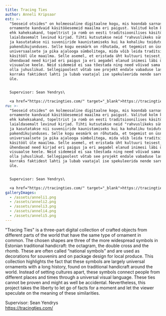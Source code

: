 ```yaml
---
title: Tracing Ties
author: Anneli Kripsaar
est: >-
  "Seoseid otsides" on kolmeosaline digitaalne kogu, mis koondab sarnaseid
  ornamente kandvaid käsitööesemeid maailma eri paigust. Valitud kolm kujundit
  ehk kaheksakand, topeltrist ja romb on eesti traditsioonilises käsitöös ühed
  laialdasemalt levinud kirjad. Tihti kutsutakse neid "rahvuslikeks sümboliteks"
  ja kasutatakse nii suveniiride kaunistamiseks kui ka kohaliku toidutoodangu
  pakendikujunduses. Selle kogu eesmärk on rõhutada, et tegemist on üsnagi
  universaalsete ja pika ajalooga sümbolitega, mida võib leida traditsioonilisel
  käsitööl üle maailma. Selle asemel, et eristada üht kultuuri teisest,
  ühendavad need kirjad eri paigus ja eri aegadel elanud inimesi läbi üldkehtiva
  visuaalse keele. Neid sidemeid ei saa tõestada ning need võivad sama hästi
  olla juhuslikud. Sellegipoolest võtab see projekt endale vabaduse lasta
  korraks faktidest lahti ja lubab vaatajal ise spekuleerida nende sarnasuste
  üle.


  Supervisor: Sean Yendrys\

  <a href="https://tracingties.com/" target="_blank">https://tracingties.com/</a>
ru: >-
  "Seoseid otsides" on kolmeosaline digitaalne kogu, mis koondab sarnaseid
  ornamente kandvaid käsitööesemeid maailma eri paigust. Valitud kolm kujundit
  ehk kaheksakand, topeltrist ja romb on eesti traditsioonilises käsitöös ühed
  laialdasemalt levinud kirjad. Tihti kutsutakse neid "rahvuslikeks sümboliteks"
  ja kasutatakse nii suveniiride kaunistamiseks kui ka kohaliku toidutoodangu
  pakendikujunduses. Selle kogu eesmärk on rõhutada, et tegemist on üsnagi
  universaalsete ja pika ajalooga sümbolitega, mida võib leida traditsioonilisel
  käsitööl üle maailma. Selle asemel, et eristada üht kultuuri teisest,
  ühendavad need kirjad eri paigus ja eri aegadel elanud inimesi läbi üldkehtiva
  visuaalse keele. Neid sidemeid ei saa tõestada ning need võivad sama hästi
  olla juhuslikud. Sellegipoolest võtab see projekt endale vabaduse lasta
  korraks faktidest lahti ja lubab vaatajal ise spekuleerida nende sarnasuste
  üle.


  Supervisor: Sean Yendrys\

  <a href="https://tracingties.com/" target="_blank">https://tracingties.com/</a>
galleryImages:
  - /assets/anneli1.png
  - /assets/anneli2.png
  - /assets/anneli3.png
  - /assets/anneli4.png
  - /assets/anneli5.png
---
```


"Tracing Ties" is a three-part digital collection of crafted objects from different parts of the world that have the same type of ornament in common. The chosen shapes are three of the more widespread symbols in Estonian traditional handicraft: the octagram, the double cross and the rhomb. These are often called “national symbols” and are used as decorations for souvenirs and on package design for local produce. This collection highlights the fact that these symbols are largely universal ornaments with a long history, found on traditional handicraft around the world. Instead of setting cultures apart, these symbols connect people from different places and times through a universal visual language. These ties cannot be proven and might as well be accidental. Nevertheless, this project takes the liberty to let go of facts for a moment and let the viewer speculate on the meaning of these similarities.

Supervisor: Sean Yendrys  
<a href="https://tracingties.com/" target="_blank">https://tracingties.com/</a>
